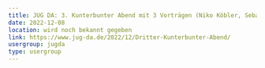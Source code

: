 ```yaml
---
title: JUG DA: 3. Kunterbunter Abend mit 3 Vorträgen (Niko Köbler, Sebastian Rose)
date: 2022-12-08
location: wird noch bekannt gegeben
link: https://www.jug-da.de/2022/12/Dritter-Kunterbunter-Abend/
usergroup: jugda
type: usergroup
---
```

